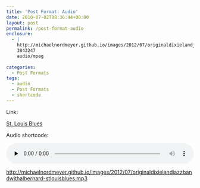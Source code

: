 ```yaml
---
title: 'Post Format: Audio'
date: 2010-07-02T08:36:44+00:00
layout: post
permalink: /post-format-audio
enclosure:
  - |
    http://michaelnordmeyer.github.io/images/2012/07/originaldixielandjazzbandwithalbernard-stlouisblues.mp3
    3043247
    audio/mpeg
    
categories:
  - Post Formats
tags:
  - audio
  - Post Formats
  - shortcode
---
```

Link:

[St. Louis Blues](http://michaelnordmeyer.github.io/images/2012/07/originaldixielandjazzbandwithalbernard-stlouisblues.mp3)

Audio shortcode:

<audio class="audio-shortcode" id="audio-587-1" preload="none" style="width: 100%;" controls="controls"><source type="audio/mpeg" src="http://michaelnordmeyer.github.io/images/2012/07/originaldixielandjazzbandwithalbernard-stlouisblues.mp3?_=1" />

<http://michaelnordmeyer.github.io/images/2012/07/originaldixielandjazzbandwithalbernard-stlouisblues.mp3></audio>